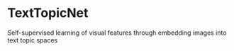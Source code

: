 # TextTopicNet
Self-supervised learning of visual features through embedding images into text topic spaces
